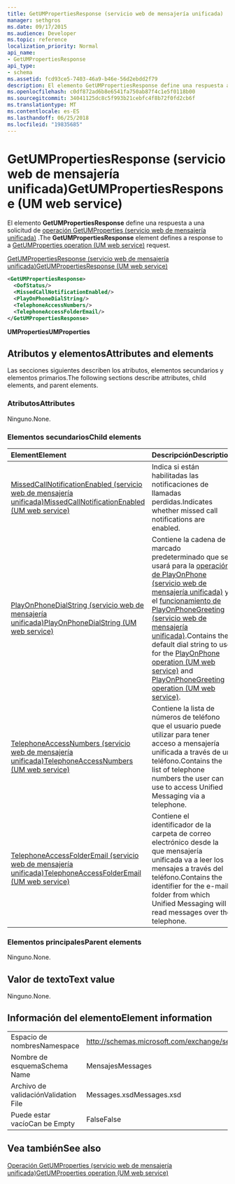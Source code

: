 ```yaml
---
title: GetUMPropertiesResponse (servicio web de mensajería unificada)
manager: sethgros
ms.date: 09/17/2015
ms.audience: Developer
ms.topic: reference
localization_priority: Normal
api_name:
- GetUMPropertiesResponse
api_type:
- schema
ms.assetid: fcd93ce5-7403-46a9-b46e-56d2ebdd2f79
description: El elemento GetUMPropertiesResponse define una respuesta a una solicitud de GetUMProperties operación (servicio web de mensajería unificada).
ms.openlocfilehash: c0df872ad6b8e6541fa750ab87f4c1e5f0118b00
ms.sourcegitcommit: 34041125dc8c5f993b21cebfc4f8b72f0fd2cb6f
ms.translationtype: MT
ms.contentlocale: es-ES
ms.lasthandoff: 06/25/2018
ms.locfileid: "19835685"
---
```

# <a name="getumpropertiesresponse-um-web-service"></a><span data-ttu-id="216eb-103">GetUMPropertiesResponse (servicio web de mensajería unificada)</span><span class="sxs-lookup"><span data-stu-id="216eb-103">GetUMPropertiesResponse (UM web service)</span></span>

<span data-ttu-id="216eb-104">El elemento **GetUMPropertiesResponse** define una respuesta a una solicitud de [operación GetUMProperties (servicio web de mensajería unificada)](getumproperties-operation-um-web-service.md) .</span><span class="sxs-lookup"><span data-stu-id="216eb-104">The **GetUMPropertiesResponse** element defines a response to a [GetUMProperties operation (UM web service)](getumproperties-operation-um-web-service.md) request.</span></span> 
  
[<span data-ttu-id="216eb-105">GetUMPropertiesResponse (servicio web de mensajería unificada)</span><span class="sxs-lookup"><span data-stu-id="216eb-105">GetUMPropertiesResponse (UM web service)</span></span>](getumpropertiesresponse-um-web-service.md)
  
```xml
<GetUMPropertiesResponse>
  <OofStatus/>
  <MissedCallNotificationEnabled/>
  <PlayOnPhoneDialString/>
  <TelephoneAccessNumbers/>
  <TelephoneAccessFolderEmail/>
</GetUMPropertiesResponse>
```

 <span data-ttu-id="216eb-106">**UMProperties**</span><span class="sxs-lookup"><span data-stu-id="216eb-106">**UMProperties**</span></span>
## <a name="attributes-and-elements"></a><span data-ttu-id="216eb-107">Atributos y elementos</span><span class="sxs-lookup"><span data-stu-id="216eb-107">Attributes and elements</span></span>

<span data-ttu-id="216eb-108">Las secciones siguientes describen los atributos, elementos secundarios y elementos primarios.</span><span class="sxs-lookup"><span data-stu-id="216eb-108">The following sections describe attributes, child elements, and parent elements.</span></span>
  
### <a name="attributes"></a><span data-ttu-id="216eb-109">Atributos</span><span class="sxs-lookup"><span data-stu-id="216eb-109">Attributes</span></span>

<span data-ttu-id="216eb-110">Ninguno.</span><span class="sxs-lookup"><span data-stu-id="216eb-110">None.</span></span>
  
### <a name="child-elements"></a><span data-ttu-id="216eb-111">Elementos secundarios</span><span class="sxs-lookup"><span data-stu-id="216eb-111">Child elements</span></span>

|<span data-ttu-id="216eb-112">**Element**</span><span class="sxs-lookup"><span data-stu-id="216eb-112">**Element**</span></span>|<span data-ttu-id="216eb-113">**Descripción**</span><span class="sxs-lookup"><span data-stu-id="216eb-113">**Description**</span></span>|
|:-----|:-----|
|[<span data-ttu-id="216eb-114">MissedCallNotificationEnabled (servicio web de mensajería unificada)</span><span class="sxs-lookup"><span data-stu-id="216eb-114">MissedCallNotificationEnabled (UM web service)</span></span>](missedcallnotificationenabled-um-web-service.md) <br/> |<span data-ttu-id="216eb-115">Indica si están habilitadas las notificaciones de llamadas perdidas.</span><span class="sxs-lookup"><span data-stu-id="216eb-115">Indicates whether missed call notifications are enabled.</span></span>  <br/> |
|[<span data-ttu-id="216eb-116">PlayOnPhoneDialString (servicio web de mensajería unificada)</span><span class="sxs-lookup"><span data-stu-id="216eb-116">PlayOnPhoneDialString (UM web service)</span></span>](playonphonedialstring-um-web-service.md) <br/> |<span data-ttu-id="216eb-117">Contiene la cadena de marcado predeterminado que se usará para la [operación de PlayOnPhone (servicio web de mensajería unificada)](playonphone-operation-um-web-service.md) y el [funcionamiento de PlayOnPhoneGreeting (servicio web de mensajería unificada)](playonphonegreeting-operation-um-web-service.md).</span><span class="sxs-lookup"><span data-stu-id="216eb-117">Contains the default dial string to use for the [PlayOnPhone operation (UM web service)](playonphone-operation-um-web-service.md) and [PlayOnPhoneGreeting operation (UM web service)](playonphonegreeting-operation-um-web-service.md).</span></span>  <br/> |
|[<span data-ttu-id="216eb-118">TelephoneAccessNumbers (servicio web de mensajería unificada)</span><span class="sxs-lookup"><span data-stu-id="216eb-118">TelephoneAccessNumbers (UM web service)</span></span>](telephoneaccessnumbers-um-web-service.md) <br/> |<span data-ttu-id="216eb-119">Contiene la lista de números de teléfono que el usuario puede utilizar para tener acceso a mensajería unificada a través de un teléfono.</span><span class="sxs-lookup"><span data-stu-id="216eb-119">Contains the list of telephone numbers the user can use to access Unified Messaging via a telephone.</span></span>  <br/> |
|[<span data-ttu-id="216eb-120">TelephoneAccessFolderEmail (servicio web de mensajería unificada)</span><span class="sxs-lookup"><span data-stu-id="216eb-120">TelephoneAccessFolderEmail (UM web service)</span></span>](telephoneaccessfolderemail-um-web-service.md) <br/> |<span data-ttu-id="216eb-121">Contiene el identificador de la carpeta de correo electrónico desde la que mensajería unificada va a leer los mensajes a través del teléfono.</span><span class="sxs-lookup"><span data-stu-id="216eb-121">Contains the identifier for the e-mail folder from which Unified Messaging will read messages over the telephone.</span></span>  <br/> |
   
### <a name="parent-elements"></a><span data-ttu-id="216eb-122">Elementos principales</span><span class="sxs-lookup"><span data-stu-id="216eb-122">Parent elements</span></span>

<span data-ttu-id="216eb-123">Ninguno.</span><span class="sxs-lookup"><span data-stu-id="216eb-123">None.</span></span>
  
## <a name="text-value"></a><span data-ttu-id="216eb-124">Valor de texto</span><span class="sxs-lookup"><span data-stu-id="216eb-124">Text value</span></span>

<span data-ttu-id="216eb-125">Ninguno.</span><span class="sxs-lookup"><span data-stu-id="216eb-125">None.</span></span>
  
## <a name="element-information"></a><span data-ttu-id="216eb-126">Información del elemento</span><span class="sxs-lookup"><span data-stu-id="216eb-126">Element information</span></span>

|||
|:-----|:-----|
|<span data-ttu-id="216eb-127">Espacio de nombres</span><span class="sxs-lookup"><span data-stu-id="216eb-127">Namespace</span></span>  <br/> |http://schemas.microsoft.com/exchange/services/2006/messages  <br/> |
|<span data-ttu-id="216eb-128">Nombre de esquema</span><span class="sxs-lookup"><span data-stu-id="216eb-128">Schema Name</span></span>  <br/> |<span data-ttu-id="216eb-129">Mensajes</span><span class="sxs-lookup"><span data-stu-id="216eb-129">Messages</span></span>  <br/> |
|<span data-ttu-id="216eb-130">Archivo de validación</span><span class="sxs-lookup"><span data-stu-id="216eb-130">Validation File</span></span>  <br/> |<span data-ttu-id="216eb-131">Messages.xsd</span><span class="sxs-lookup"><span data-stu-id="216eb-131">Messages.xsd</span></span>  <br/> |
|<span data-ttu-id="216eb-132">Puede estar vacío</span><span class="sxs-lookup"><span data-stu-id="216eb-132">Can be Empty</span></span>  <br/> |<span data-ttu-id="216eb-133">False</span><span class="sxs-lookup"><span data-stu-id="216eb-133">False</span></span>  <br/> |
   
## <a name="see-also"></a><span data-ttu-id="216eb-134">Vea también</span><span class="sxs-lookup"><span data-stu-id="216eb-134">See also</span></span>



[<span data-ttu-id="216eb-135">Operación GetUMProperties (servicio web de mensajería unificada)</span><span class="sxs-lookup"><span data-stu-id="216eb-135">GetUMProperties operation (UM web service)</span></span>](getumproperties-operation-um-web-service.md)

